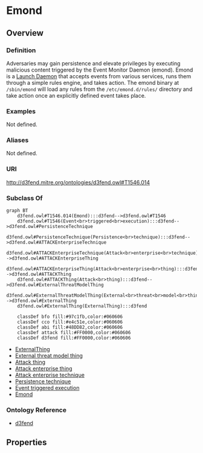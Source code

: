 # Emond

## Overview

### Definition
Adversaries may gain persistence and elevate privileges by executing malicious content triggered by the Event Monitor Daemon (emond). Emond is a [Launch Daemon](https://attack.mitre.org/techniques/T1543/004) that accepts events from various services, runs them through a simple rules engine, and takes action. The emond binary at <code>/sbin/emond</code> will load any rules from the <code>/etc/emond.d/rules/</code> directory and take action once an explicitly defined event takes place.

### Examples
Not defined.

### Aliases
Not defined.

### URI
http://d3fend.mitre.org/ontologies/d3fend.owl#T1546.014

### Subclass Of
```mermaid
graph BT
    d3fend.owl#T1546.014(Emond):::d3fend-->d3fend.owl#T1546
    d3fend.owl#T1546(Event<br>triggered<br>execution):::d3fend-->d3fend.owl#PersistenceTechnique
    d3fend.owl#PersistenceTechnique(Persistence<br>technique):::d3fend-->d3fend.owl#ATTACKEnterpriseTechnique
    d3fend.owl#ATTACKEnterpriseTechnique(Attack<br>enterprise<br>technique):::d3fend-->d3fend.owl#ATTACKEnterpriseThing
    d3fend.owl#ATTACKEnterpriseThing(Attack<br>enterprise<br>thing):::d3fend-->d3fend.owl#ATTACKThing
    d3fend.owl#ATTACKThing(Attack<br>thing):::d3fend-->d3fend.owl#ExternalThreatModelThing
    d3fend.owl#ExternalThreatModelThing(External<br>threat<br>model<br>thing):::d3fend-->d3fend.owl#ExternalThing
    d3fend.owl#ExternalThing(ExternalThing):::d3fend
    
    classDef bfo fill:#97c1fb,color:#060606
    classDef cco fill:#e4c51e,color:#060606
    classDef abi fill:#48DD82,color:#060606
    classDef attack fill:#FF0000,color:#060606
    classDef d3fend fill:#FF0000,color:#060606
```

- [ExternalThing](/docs/ontology/reference/model/ExternalThing/ExternalThing.md)
- [External threat model thing](/docs/ontology/reference/model/ExternalThing/External%20threat%20model%20thing/External%20threat%20model%20thing.md)
- [Attack thing](/docs/ontology/reference/model/ExternalThing/External%20threat%20model%20thing/Attack%20thing/Attack%20thing.md)
- [Attack enterprise thing](/docs/ontology/reference/model/ExternalThing/External%20threat%20model%20thing/Attack%20thing/Attack%20enterprise%20thing/Attack%20enterprise%20thing.md)
- [Attack enterprise technique](/docs/ontology/reference/model/ExternalThing/External%20threat%20model%20thing/Attack%20thing/Attack%20enterprise%20thing/Attack%20enterprise%20technique/Attack%20enterprise%20technique.md)
- [Persistence technique](/docs/ontology/reference/model/ExternalThing/External%20threat%20model%20thing/Attack%20thing/Attack%20enterprise%20thing/Attack%20enterprise%20technique/Persistence%20technique/Persistence%20technique.md)
- [Event triggered execution](/docs/ontology/reference/model/ExternalThing/External%20threat%20model%20thing/Attack%20thing/Attack%20enterprise%20thing/Attack%20enterprise%20technique/Persistence%20technique/Event%20triggered%20execution/Event%20triggered%20execution.md)
- [Emond](/docs/ontology/reference/model/ExternalThing/External%20threat%20model%20thing/Attack%20thing/Attack%20enterprise%20thing/Attack%20enterprise%20technique/Persistence%20technique/Event%20triggered%20execution/Emond/Emond.md)


### Ontology Reference
- [d3fend](http://d3fend.mitre.org/ontologies/d3fend.owl#)

## Properties
